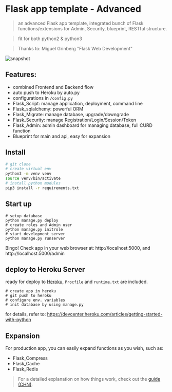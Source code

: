 # Flask app template - Advanced

> an advanced Flask app template, integrated bunch of Flask functions/extensions for Admin, Security, blueprint, RESTful structure.

> fit for both python2 & python3

> Thanks to: Miguel Grinberg "Flask Web Development"

![snapshot](homepage-admin.png "snapshot")

## Features:
- combined Frontend and Backend flow
- auto push to Heroku by auto.py
- configurations in `/config.py`
- Flask_Script: manage application, deployment, command line
- Flask_sqlalchemy: powerful ORM
- Flask_Migrate: manage database, upgrade/downgrade
- Flask_Security: manage Registration/Login/Session/Token
- Flask_Admin: admin dashboard for managing database, full CURD function
- Blueprint for main and api, easy for expansion


## Install

``` bash
# git clone
# create virtual env
python3 -m venv venv
source venv/bin/activate
# install python modules
pip3 install -r requirements.txt
```

## Start up
```
# setup database
python manage.py deploy
# create roles and Admin user
python manage.py initrole
# start development server
python manage.py runserver
```
Bingo! Check app in your web browser at: http://localhost:5000, and http://localhost:5000/admin

## deploy to Heroku Server
ready for deploy to [Heroku](https://www.heroku.com), `Procfile` and `runtime.txt` are included.
```
# create app in heroku
# git push to heroku
# configure env. variables
# init database by using manage.py
```
for details, refer to: https://devcenter.heroku.com/articles/getting-started-with-python

## Expansion
For production app, you can easily expand functions as you wish, such as:
- Flask_Compress
- Flask_Cache
- Flask_Redis


> For a detailed explanation on how things work, check out the [guide (CHN)](https://www.jianshu.com/p/f37871e31231).
